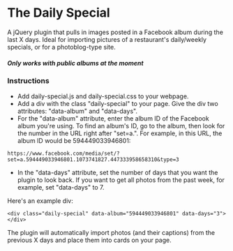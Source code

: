 # The Daily Special

A jQuery plugin that pulls in images posted in a Facebook album during the last X days. Ideal for importing pictures of a restaurant's daily/weekly specials, or for a photoblog-type site. 

#### **_Only works with public albums at the moment_**

### Instructions

* Add daily-special.js and daily-special.css to your webpage.
* Add a div with the class "daily-special" to your page. Give the div two attributes: "data-album" and "data-days".
* For the "data-album" attribute, enter the album ID of the Facebook album you're using. To find an album's ID, go to the album, then look for the number in the URL right after "set=a.". For example, in this URL, the album ID would be 594449033946801:

`https://www.facebook.com/media/set/?set=a.594449033946801.1073741827.447333958658310&type=3`

* In the "data-days" attribute, set the number of days that you want the plugin to look back. If you want to get all photos from the past week, for example, set "data-days" to 7.

Here's an example div:

`<div class="daily-special" data-album="594449033946801" data-days="3"></div>`

The plugin will automatically import photos (and their captions) from the previous X days and place them into cards on your page. 

